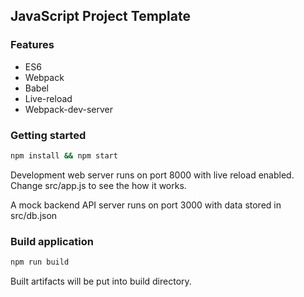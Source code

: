 ## JavaScript Project Template

### Features
* ES6
* Webpack
* Babel
* Live-reload
* Webpack-dev-server

### Getting started
```bash
npm install && npm start
```

Development web server runs on port 8000 with live reload enabled. Change src/app.js to see the how it works.

A mock backend API server runs on port 3000 with data stored in src/db.json

### Build application
```bash
npm run build
```

Built artifacts will be put into build directory.
